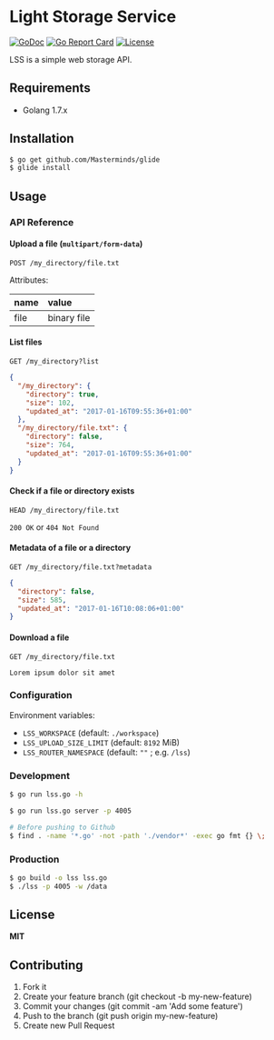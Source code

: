 # Light Storage Service

[![GoDoc](https://img.shields.io/badge/godoc-reference-blue.svg)](https://godoc.org/github.com/mdouchement/lss)
[![Go Report Card](https://goreportcard.com/badge/github.com/mdouchement/lss)](https://goreportcard.com/report/github.com/mdouchement/lss)
[![License](https://img.shields.io/github/license/mdouchement/lss.svg)](http://opensource.org/licenses/MIT)

LSS is a simple web storage API.

## Requirements

- Golang 1.7.x

## Installation

```bash
$ go get github.com/Masterminds/glide
$ glide install
```

## Usage

### API Reference

#### Upload a file (`multipart/form-data`)

```
POST /my_directory/file.txt
```

Attributes:

name | value
:--- | :---
file | binary file


#### List files

```
GET /my_directory?list
```

```json
{
  "/my_directory": {
    "directory": true,
    "size": 102,
    "updated_at": "2017-01-16T09:55:36+01:00"
  },
  "/my_directory/file.txt": {
    "directory": false,
    "size": 764,
    "updated_at": "2017-01-16T09:55:36+01:00"
  }
}
```


#### Check if a file or directory exists

```
HEAD /my_directory/file.txt
```

`200 OK` or `404 Not Found`


#### Metadata of a file or a directory

```
GET /my_directory/file.txt?metadata
```

```json
{
  "directory": false,
  "size": 585,
  "updated_at": "2017-01-16T10:08:06+01:00"
}
```


#### Download a file

```
GET /my_directory/file.txt
```

```
Lorem ipsum dolor sit amet
```


### Configuration

Environment variables:
- `LSS_WORKSPACE` (default: `./workspace`)
- `LSS_UPLOAD_SIZE_LIMIT` (default: `8192` MiB)
- `LSS_ROUTER_NAMESPACE` (default: `""` ; e.g. `/lss`)

### Development

```bash
$ go run lss.go -h

$ go run lss.go server -p 4005

# Before pushing to Github
$ find . -name '*.go' -not -path './vendor*' -exec go fmt {} \;
```

### Production

```bash
$ go build -o lss lss.go
$ ./lss -p 4005 -w /data
```

## License

**MIT**

## Contributing

1. Fork it
2. Create your feature branch (git checkout -b my-new-feature)
3. Commit your changes (git commit -am 'Add some feature')
5. Push to the branch (git push origin my-new-feature)
6. Create new Pull Request
